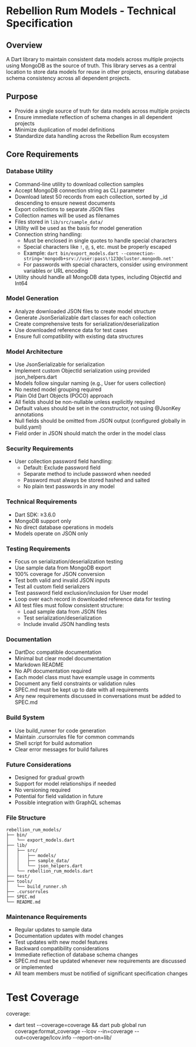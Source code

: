 # Rebellion Rum Models - Technical Specification

## Overview
A Dart library to maintain consistent data models across multiple projects using MongoDB as the source of truth. This library serves as a central location to store data models for reuse in other projects, ensuring database schema consistency across all dependent projects.

## Purpose
- Provide a single source of truth for data models across multiple projects
- Ensure immediate reflection of schema changes in all dependent projects
- Minimize duplication of model definitions
- Standardize data handling across the Rebellion Rum ecosystem

## Core Requirements

### Database Utility
- Command-line utility to download collection samples
- Accept MongoDB connection string as CLI parameter
- Download latest 50 records from each collection, sorted by _id descending to ensure newest documents
- Export collections to separate JSON files
- Collection names will be used as filenames
- Files stored in `lib/src/sample_data/`
- Utility will be used as the basis for model generation
- Connection string handling:
  - Must be enclosed in single quotes to handle special characters
  - Special characters like `!`, `@`, `$`, etc. must be properly escaped
  - Example: `dart bin/export_models.dart --connection-string='mongodb+srv://user:pass\!123@cluster.mongodb.net'`
  - For passwords with special characters, consider using environment variables or URL encoding
- Utility should handle all MongoDB data types, including ObjectId and Int64

### Model Generation
- Analyze downloaded JSON files to create model structure
- Generate JsonSerializable dart classes for each collection
- Create comprehensive tests for serialization/deserialization
- Use downloaded reference data for test cases
- Ensure full compatibility with existing data structures

### Model Architecture
- Use JsonSerializable for serialization
- Implement custom ObjectId serialization using provided json_helpers.dart
- Models follow singular naming (e.g., User for users collection)
- No nested model grouping required
- Plain Old Dart Objects (POCO) approach
- All fields should be non-nullable unless explicitly required
- Default values should be set in the constructor, not using @JsonKey annotations
- Null fields should be omitted from JSON output (configured globally in build.yaml)
- Field order in JSON should match the order in the model class

### Security Requirements
- User collection password field handling:
  - Default: Exclude password field
  - Separate method to include password when needed
  - Password must always be stored hashed and salted
  - No plain text passwords in any model

### Technical Requirements
- Dart SDK: ≥3.6.0
- MongoDB support only
- No direct database operations in models
- Models operate on JSON only

### Testing Requirements
- Focus on serialization/deserialization testing
- Use sample data from MongoDB export
- 100% coverage for JSON conversion
- Test both valid and invalid JSON inputs
- Test all custom field serializers
- Test password field exclusion/inclusion for User model
- Loop over each record in downloaded reference data for testing
- All test files must follow consistent structure:
  - Load sample data from JSON files
  - Test serialization/deserialization
  - Include invalid JSON handling tests

### Documentation
- DartDoc compatible documentation
- Minimal but clear model documentation
- Markdown README
- No API documentation required
- Each model class must have example usage in comments
- Document any field constraints or validation rules
- SPEC.md must be kept up to date with all requirements
- Any new requirements discussed in conversations must be added to SPEC.md

### Build System
- Use build_runner for code generation
- Maintain .cursorrules file for common commands
- Shell script for build automation
- Clear error messages for build failures

### Future Considerations
- Designed for gradual growth
- Support for model relationships if needed
- No versioning required
- Potential for field validation in future
- Possible integration with GraphQL schemas

### File Structure
```
rebellion_rum_models/
├── bin/
│   └── export_models.dart
├── lib/
│   ├── src/
│   │   ├── models/
│   │   ├── sample_data/
│   │   └── json_helpers.dart
│   └── rebellion_rum_models.dart
├── test/
├── tools/
│   └── build_runner.sh
├── .cursorrules
├── SPEC.md
└── README.md
```

### Maintenance Requirements
- Regular updates to sample data
- Documentation updates with model changes
- Test updates with new model features
- Backward compatibility considerations
- Immediate reflection of database schema changes
- SPEC.md must be updated whenever new requirements are discussed or implemented
- All team members must be notified of significant specification changes 

# Test Coverage
coverage:
  - dart test --coverage=coverage && dart pub global run coverage:format_coverage --lcov --in=coverage --out=coverage/lcov.info --report-on=lib/ 